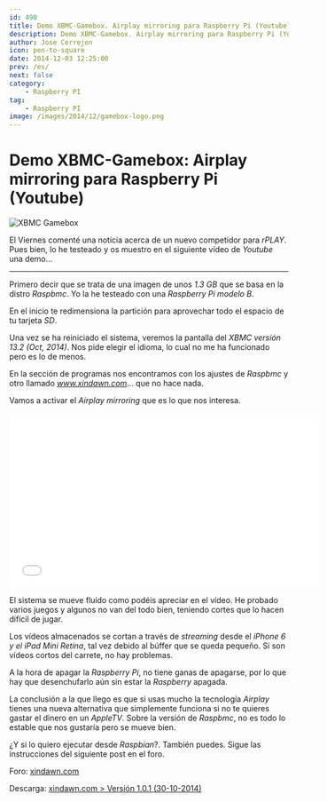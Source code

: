```yaml
---
id: 490
title: Demo XBMC-Gamebox. Airplay mirroring para Raspberry Pi (Youtube)
description: Demo XBMC-Gamebox. Airplay mirroring para Raspberry Pi (Youtube)
author: Jose Cerrejon
icon: pen-to-square
date: 2014-12-03 12:25:00
prev: /es/
next: false
category:
    - Raspberry PI
tag:
    - Raspberry PI
image: /images/2014/12/gamebox-logo.png
---
```


# Demo XBMC-Gamebox: Airplay mirroring para Raspberry Pi (Youtube)

![XBMC Gamebox](/images/2014/12/gamebox-logo.png)

El Viernes comenté una noticia acerca de un nuevo competidor para _rPLAY_. Pues bien, lo he testeado y os muestro en el siguiente vídeo de _Youtube_ una demo...

---

Primero decir que se trata de una imagen de unos _1.3 GB_ que se basa en la distro _Raspbmc_. Yo la he testeado con una _Raspberry Pi modelo B_.

En el inicio te redimensiona la partición para aprovechar todo el espacio de tu tarjeta _SD_.

Una vez se ha reiniciado el sistema, veremos la pantalla del _XBMC versión 13.2 (Oct, 2014)_. Nos pide elegir el idioma, lo cual no me ha funcionado pero es lo de menos.

En la sección de programas nos encontramos con los ajustes de _Raspbmc_ y otro llamado *www.xindawn.com*... que no hace nada.

Vamos a activar el _Airplay mirroring_ que es lo que nos interesa.

<iframe width="560" height="315" src="//www.youtube.com/embed/nZTfaeKQivM" frameborder="0" allowfullscreen></iframe>

El sistema se mueve fluído como podéis apreciar en el vídeo. He probado varios juegos y algunos no van del todo bien, teniendo cortes que lo hacen difícil de jugar.

Los vídeos almacenados se cortan a través de _streaming_ desde el _iPhone 6 y el iPad Mini Retina_, tal vez debido al búffer que se queda pequeño. Si son vídeos cortos del carrete, no hay problemas.

A la hora de apagar la _Raspberry Pi_, no tiene ganas de apagarse, por lo que hay que desenchufarlo aún sin estar la _Raspberry_ apagada.

La conclusión a la que llego es que si usas mucho la tecnología _Airplay_ tienes una nueva alternativa que simplemente funciona si no te quieres gastar el dinero en un _AppleTV_. Sobre la versión de _Raspbmc_, no es todo lo estable que nos gustaría pero se mueve bien.

¿Y si lo quiero ejecutar desde _Raspbian_?. También puedes. Sigue las instrucciones del siguiente post en el foro.

Foro: [xindawn.com](https://www.xindawn.com/bbs/viewtopic.php?f=5&t=9&sid=33bae6a81e421af25696f3a69f3029cb)

Descarga: [xindawn.com > Versión 1.0.1 (30-10-2014)](https://www.xindawn.com/download.php)
